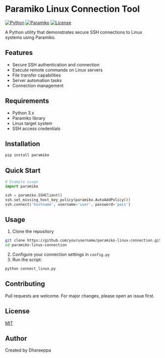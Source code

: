 # Paramiko Linux Connection Tool
[![Python](https://img.shields.io/badge/Python-3.x-blue.svg)](https://www.python.org/)
[![Paramiko](https://img.shields.io/badge/Paramiko-Latest-green.svg)](https://www.paramiko.org/)
[![License](https://img.shields.io/badge/License-MIT-yellow.svg)](LICENSE)

A Python utility that demonstrates secure SSH connections to Linux systems using Paramiko.

## Features
- Secure SSH authentication and connection
- Execute remote commands on Linux servers
- File transfer capabilities
- Server automation tasks
- Connection management

## Requirements
- Python 3.x
- Paramiko library
- Linux target system
- SSH access credentials

## Installation
```bash
pip install paramiko
```

## Quick Start
```python
# Example usage
import paramiko

ssh = paramiko.SSHClient()
ssh.set_missing_host_key_policy(paramiko.AutoAddPolicy())
ssh.connect('hostname', username='user', password='pass')
```

## Usage
1. Clone the repository
```bash
git clone https://github.com/yourusername/paramiko-linux-connection.git
cd paramiko-linux-connection
```

2. Configure your connection settings in `config.py`
3. Run the script:
```bash
python connect_linux.py
```

## Contributing
Pull requests are welcome. For major changes, please open an issue first.

## License
[MIT](LICENSE)

## Author
Created by Dhareeppa
